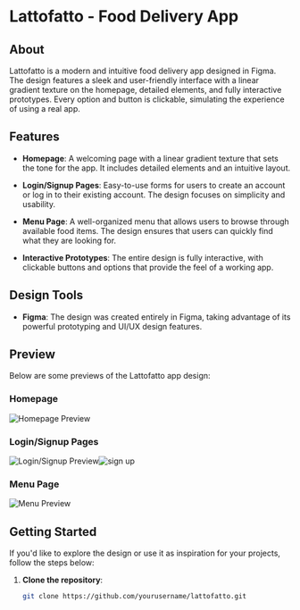 # Lattofatto - Food Delivery App

## About

Lattofatto is a modern and intuitive food delivery app designed in Figma. The design features a sleek and user-friendly interface with a linear gradient texture on the homepage, detailed elements, and fully interactive prototypes. Every option and button is clickable, simulating the experience of using a real app.

## Features

- **Homepage**: A welcoming page with a linear gradient texture that sets the tone for the app. It includes detailed elements and an intuitive layout.
  
- **Login/Signup Pages**: Easy-to-use forms for users to create an account or log in to their existing account. The design focuses on simplicity and usability.

- **Menu Page**: A well-organized menu that allows users to browse through available food items. The design ensures that users can quickly find what they are looking for.

- **Interactive Prototypes**: The entire design is fully interactive, with clickable buttons and options that provide the feel of a working app.

## Design Tools

- **Figma**: The design was created entirely in Figma, taking advantage of its powerful prototyping and UI/UX design features.

## Preview

Below are some previews of the Lattofatto app design:

### Homepage
![Homepage Preview](https://github.com/user-attachments/assets/c3d20cea-888f-4d8e-9fa8-68618e656983)


### Login/Signup Pages
![Login/Signup Preview](https://github.com/user-attachments/assets/c57c8700-d99e-4cbd-bc2c-f6fd10fa3615)![sign up](https://github.com/user-attachments/assets/66cc1a1f-847b-4ab7-ab4a-cfe8974abb22)



### Menu Page
![Menu Preview](https://github.com/user-attachments/assets/d69d60a4-cb09-493d-85ed-10a3f4bfafb6)


## Getting Started

If you'd like to explore the design or use it as inspiration for your projects, follow the steps below:

1. **Clone the repository**:
   ```bash
   git clone https://github.com/yourusername/lattofatto.git
